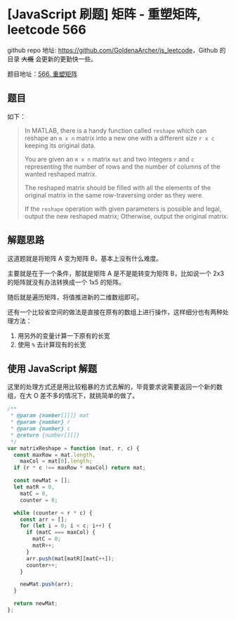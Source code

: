# [JavaScript 刷题] 矩阵 - 重塑矩阵, leetcode 566

github repo 地址: <https://github.com/GoldenaArcher/js_leetcode>，Github 的目录 ~~大概~~ 会更新的更勤快一些。

题目地址：[566. 重塑矩阵](https://leetcode.com/problems/reshape-the-matrix/)

## 题目

如下：

> In MATLAB, there is a handy function called `reshape` which can reshape an `m x n` matrix into a new one with a different size `r x c` keeping its original data.
>
> You are given an `m x n` matrix `mat` and two integers `r` and `c` representing the number of rows and the number of columns of the wanted reshaped matrix.
>
> The reshaped matrix should be filled with all the elements of the original matrix in the same row-traversing order as they were.
>
> If the `reshape` operation with given parameters is possible and legal, output the new reshaped matrix; Otherwise, output the original matrix.

## 解题思路

这道题就是将矩阵 A 变为矩阵 B，基本上没有什么难度。

主要就是在于一个条件，那就是矩阵 A 是不是能转变为矩阵 B，比如说一个 2x3 的矩阵就没有办法转换成一个 1x5 的矩阵。

随后就是遍历矩阵，将值推进新的二维数组即可。

还有一个比较省空间的做法是直接在原有的数组上进行操作，这样细分也有两种处理方法：

1. 用另外的变量计算一下原有的长宽
2. 使用 `%` 去计算现有的长宽

## 使用 JavaScript 解题

这里的处理方式还是用比较粗暴的方式去解的，毕竟要求说需要返回一个新的数组，在大 O 差不多的情况下，就挑简单的做了。

```javascript
/**
 * @param {number[][]} mat
 * @param {number} r
 * @param {number} c
 * @return {number[][]}
 */
var matrixReshape = function (mat, r, c) {
  const maxRow = mat.length,
    maxCol = mat[0].length;
  if (r * c !== maxRow * maxCol) return mat;

  const newMat = [];
  let matR = 0,
    matC = 0,
    counter = 0;

  while (counter < r * c) {
    const arr = [];
    for (let i = 0; i < c; i++) {
      if (matC === maxCol) {
        matC = 0;
        matR++;
      }
      arr.push(mat[matR][matC++]);
      counter++;
    }

    newMat.push(arr);
  }

  return newMat;
};
```
